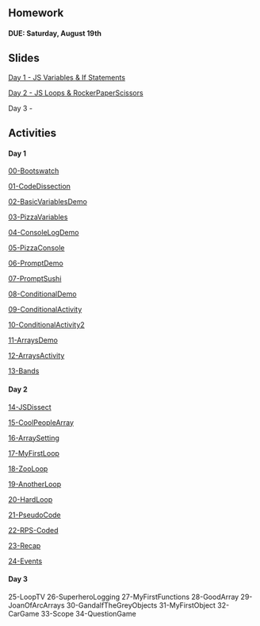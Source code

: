 ## Homework

#### DUE: Saturday, August 19th


## Slides

[Day 1 - JS Variables & If Statements](./JoysofJS.pptx)

[Day 2 - JS Loops & RockerPaperScissors](./JumpingForJS.pptx)

Day 3 -


## Activities

#### Day 1

[00-Bootswatch](./Activities/00-Bootswatch)

[01-CodeDissection](./Activities/01-CodeDissection)

[02-BasicVariablesDemo](./Activities/02-BasicVariablesDemo)

[03-PizzaVariables](./Activities/03-PizzaVariables)

[04-ConsoleLogDemo](./Activities/04-ConsoleLogDemo)

[05-PizzaConsole](./Activities/05-PizzaConsole)

[06-PromptDemo](./Activities/06-PromptDemo)

[07-PromptSushi](./Activities/07-PromptSushi)

[08-ConditionalDemo](./Activities/08-ConditionalDemo)

[09-ConditionalActivity](./Activities/09-ConditionalActivity)

[10-ConditionalActivity2](./Activities/10-ConditionalActivity2)

[11-ArraysDemo](./Activities/11-ArraysDemo)

[12-ArraysActivity](./Activities/12-ArraysActivity)

[13-Bands](./Activities/13-Bands)


#### Day 2

[14-JSDissect](./Activities/14-JSDissect)

[15-CoolPeopleArray](./Activities/15-CoolPeopleArray)

[16-ArraySetting](./Activities/16-ArraySetting)

[17-MyFirstLoop](./Activities/17-MyFirstLoop)

[18-ZooLoop](./Activities/18-ZooLoop)

[19-AnotherLoop](./Activities/19-AnotherLoop)

[20-HardLoop](./Activities/20-HardLoop)

[21-PseudoCode](./Activities/21-PseudoCode)

[22-RPS-Coded](./Activities/22-RPS-Coded)

[23-Recap](./Activities/23-Recap)

[24-Events](./Activities/24-Events)


#### Day 3

25-LoopTV
26-SuperheroLogging
27-MyFirstFunctions
28-GoodArray
29-JoanOfArcArrays
30-GandalfTheGreyObjects
31-MyFirstObject
32-CarGame
33-Scope
34-QuestionGame
